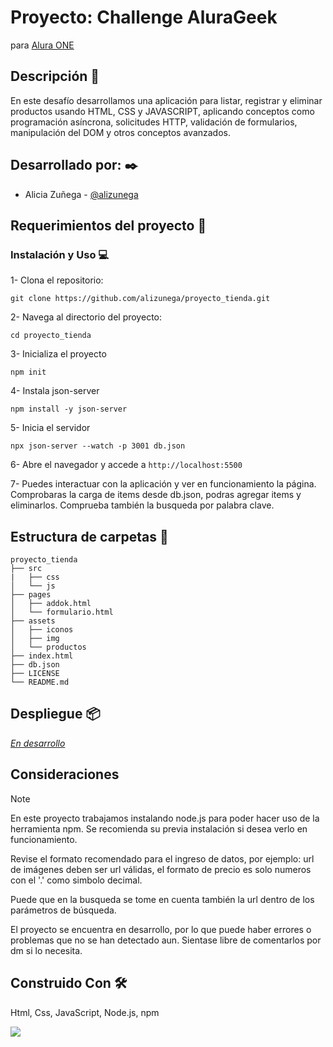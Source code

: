 # Proyecto: Challenge AluraGeek

para [Alura ONE](https://github.com/alura-es-cursos)

## Descripción :notebook_with_decorative_cover:

En este desafío desarrollamos una aplicación para listar, registrar y eliminar productos usando HTML, CSS y JAVASCRIPT, aplicando conceptos como programación asíncrona, solicitudes HTTP, validación de formularios, manipulación del DOM y otros conceptos avanzados.

## Desarrollado por: :black_nib:

- Alicia Zuñega - [@alizunega](https://github.com/alizunega)

## Requerimientos del proyecto :memo:

### Instalación y Uso :computer:

1- Clona el repositorio:

`git clone https://github.com/alizunega/proyecto_tienda.git `

2- Navega al directorio del proyecto:

`cd proyecto_tienda`

3- Inicializa el proyecto

`npm init`

4- Instala json-server

`npm install -y json-server`

5- Inicia el servidor

`npx json-server --watch -p 3001 db.json`

6- Abre el navegador y accede a `http://localhost:5500`

7- Puedes interactuar con la aplicación y ver en funcionamiento la página. Comprobaras la carga de items desde db.json, podras agregar items y eliminarlos. Comprueba también la busqueda por palabra clave.

## Estructura de carpetas :open_file_folder:

```
proyecto_tienda
├── src
|   ├── css
│   └── js
├── pages
│   ├── addok.html
│   └── formulario.html
├── assets
│   ├── iconos
│   ├── img
│   └── productos
├── index.html
├── db.json
├── LICENSE
└── README.md
```

## Despliegue :package:

[_En desarrollo_](#)

## Consideraciones

> [!NOTE]
> En este proyecto trabajamos instalando node.js para poder hacer uso de la herramienta npm. Se recomienda su previa instalación si desea verlo en funcionamiento.
>   
> Revise el formato recomendado para el ingreso de datos, por ejemplo: url de imágenes deben ser url válidas, el formato de precio es solo numeros con el '.' como simbolo decimal.
>   
> Puede que en la busqueda se tome en cuenta también la url dentro de los parámetros de búsqueda.
>   
> El proyecto se encuentra en desarrollo, por lo que puede haber errores o problemas que no se han detectado aun. Sientase libre de comentarlos por dm si lo necesita.
> 

## Construido Con :hammer_and_wrench:

<div>
    <p>Html, Css, JavaScript, Node.js, npm</p>
  <a href="https://skillicons.dev">
    <img src="https://skillicons.dev/icons?i=html,css,js,nodejs,npm&theme=dark&perline=2" />
  </a>
</div>
